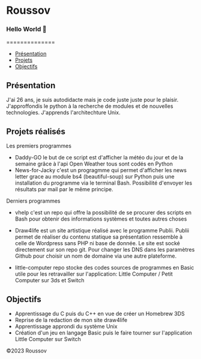 # Roussov
### Hello World 👋

==============

*   [Présentation](#presentation)
*   [Projets](#projets)
*   [Objectifs](#objectifs)

Présentation
------------
J'ai 26 ans, je suis autodidacte mais je code juste juste pour le plaisir.
J'approffondis le python à la recherche de modules et de nouvelles technologies.
J'apprends l'architechture Unix.

Projets réalisés
--------
Les premiers programmes
*   Daddy-GO le but de ce script est d'afficher la météo du jour et de la semaine grâce à l'api Open Weather tous sont codés en Python
*   News-for-Jacky c'est un progragmme qui permet d'afficher les news letter grace au module bs4 (beautiful-soup) sur Python puis une     installation du programme via le terminal Bash. Possibilité d'envoyer les résultats par mail par le même principe.


Derniers programmes 

*   vhelp c'est un repo qui offre la possibilité de se procurer des scripts en Bash pour obtenir des informations systèmes et toutes       autres choses

*   Draw4life est un site artistique réalisé avec le programme Publii. Publii permet de réaliser du contenu statique sa présentation       ressemble à celle de Wordpress sans PHP ni base de donnée. Le site est socké directement sur son repo git. Pour changer les           DNS dans les paramètres Github pour choisir un nom de domaine via une autre plateforme.

*   little-computer repo stocke des codes sources de programmes en Basic utile pour les retravailler sur l'application: Little             Computer / Petit Computer sur 3ds et Switch

Objectifs
-------
* Apprentissage du C puis du C++ en vue de créer un Homebrew 3DS
* Reprise de la redaction de mon site draw4life
* Apprentissage approndi du système Unix
* Création d'un jeu en langage Basic puis le faire tourner sur l'application Little Computer sur Switch 

©2023 Roussov 


